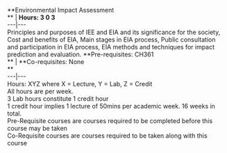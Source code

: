 **Environmental Impact Assessment  
** | **Hours: 3 0 3**  
---|---  
Principles and purposes of IEE and EIA and its significance for the society, Cost and benefits of EIA, Main stages in EIA process, Public consultation and participation in EIA process, EIA methods and techniques for impact prediction and evaluation. 
**Pre-requisites: CH361  
** | **Co-requisites: None  
**  
---|---  
Hours: XYZ where X = Lecture, Y = Lab, Z = Credit  
All hours are per week.  
3 Lab hours constitute 1 credit hour  
1 credit hour implies 1 lecture of 50mins per academic week. 16 weeks in total.  
Pre-Requisite courses are courses required to be completed before this course may be taken  
Co-Requisite courses are courses required to be taken along with this course
